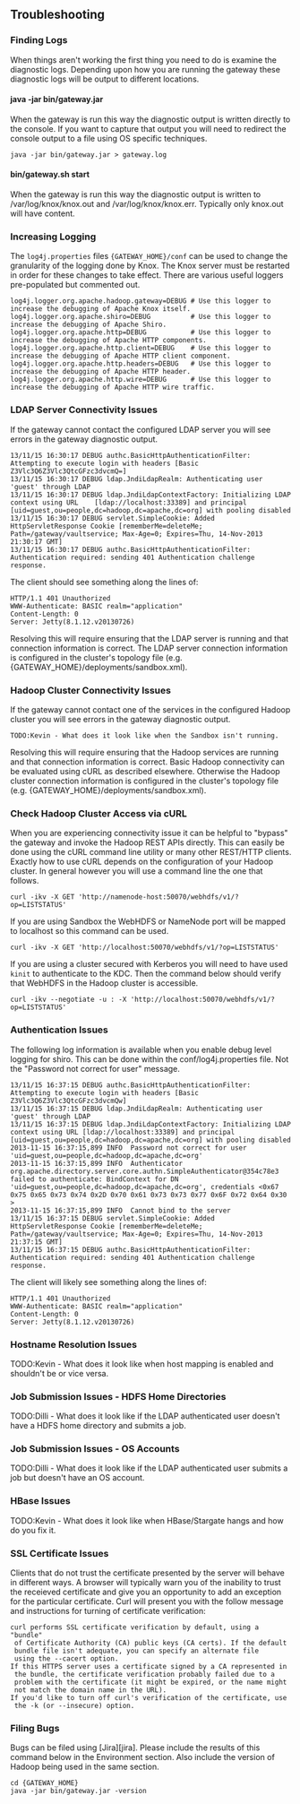 <!---
   Licensed to the Apache Software Foundation (ASF) under one or more
   contributor license agreements.  See the NOTICE file distributed with
   this work for additional information regarding copyright ownership.
   The ASF licenses this file to You under the Apache License, Version 2.0
   (the "License"); you may not use this file except in compliance with
   the License.  You may obtain a copy of the License at

       http://www.apache.org/licenses/LICENSE-2.0

   Unless required by applicable law or agreed to in writing, software
   distributed under the License is distributed on an "AS IS" BASIS,
   WITHOUT WARRANTIES OR CONDITIONS OF ANY KIND, either express or implied.
   See the License for the specific language governing permissions and
   limitations under the License.
--->

## Troubleshooting ##

### Finding Logs ###

When things aren't working the first thing you need to do is examine the diagnostic logs.
Depending upon how you are running the gateway these diagnostic logs will be output to different locations.

#### java -jar bin/gateway.jar ####

When the gateway is run this way the diagnostic output is written directly to the console.
If you want to capture that output you will need to redirect the console output to a file using OS specific techniques.

    java -jar bin/gateway.jar > gateway.log

#### bin/gateway.sh start ####

When the gateway is run this way the diagnostic output is written to /var/log/knox/knox.out and /var/log/knox/knox.err.
Typically only knox.out will have content.


### Increasing Logging ###

The `log4j.properties` files `{GATEWAY_HOME}/conf` can be used to change the granularity of the logging done by Knox.
The Knox server must be restarted in order for these changes to take effect.
There are various useful loggers pre-populated but commented out.

    log4j.logger.org.apache.hadoop.gateway=DEBUG # Use this logger to increase the debugging of Apache Knox itself.
    log4j.logger.org.apache.shiro=DEBUG          # Use this logger to increase the debugging of Apache Shiro.
    log4j.logger.org.apache.http=DEBUG           # Use this logger to increase the debugging of Apache HTTP components.
    log4j.logger.org.apache.http.client=DEBUG    # Use this logger to increase the debugging of Apache HTTP client component.
    log4j.logger.org.apache.http.headers=DEBUG   # Use this logger to increase the debugging of Apache HTTP header.
    log4j.logger.org.apache.http.wire=DEBUG      # Use this logger to increase the debugging of Apache HTTP wire traffic.


### LDAP Server Connectivity Issues ###

If the gateway cannot contact the configured LDAP server you will see errors in the gateway diagnostic output.

	13/11/15 16:30:17 DEBUG authc.BasicHttpAuthenticationFilter: Attempting to execute login with headers [Basic Z3Vlc3Q6Z3Vlc3QtcGFzc3dvcmQ=]
	13/11/15 16:30:17 DEBUG ldap.JndiLdapRealm: Authenticating user 'guest' through LDAP
	13/11/15 16:30:17 DEBUG ldap.JndiLdapContextFactory: Initializing LDAP context using URL 	[ldap://localhost:33389] and principal [uid=guest,ou=people,dc=hadoop,dc=apache,dc=org] with pooling disabled
	13/11/15 16:30:17 DEBUG servlet.SimpleCookie: Added HttpServletResponse Cookie [rememberMe=deleteMe; Path=/gateway/vaultservice; Max-Age=0; Expires=Thu, 14-Nov-2013 21:30:17 GMT]
	13/11/15 16:30:17 DEBUG authc.BasicHttpAuthenticationFilter: Authentication required: sending 401 Authentication challenge response.
	
The client should see something along the lines of:

	HTTP/1.1 401 Unauthorized
	WWW-Authenticate: BASIC realm="application"
	Content-Length: 0
	Server: Jetty(8.1.12.v20130726)

Resolving this will require ensuring that the LDAP server is running and that connection information is correct.
The LDAP server connection information is configured in the cluster's topology file (e.g. {GATEWAY_HOME}/deployments/sandbox.xml).


### Hadoop Cluster Connectivity Issues ###

If the gateway cannot contact one of the services in the configured Hadoop cluster you will see errors in the gateway diagnostic output.

    TODO:Kevin - What does it look like when the Sandbox isn't running.

Resolving this will require ensuring that the Hadoop services are running and that connection information is correct.
Basic Hadoop connectivity can be evaluated using cURL as described elsewhere.
Otherwise the Hadoop cluster connection information is configured in the cluster's topology file (e.g. {GATEWAY_HOME}/deployments/sandbox.xml).


### Check Hadoop Cluster Access via cURL ###

When you are experiencing connectivity issue it can be helpful to "bypass" the gateway and invoke the Hadoop REST APIs directly.
This can easily be done using the cURL command line utility or many other REST/HTTP clients.
Exactly how to use cURL depends on the configuration of your Hadoop cluster.
In general however you will use a command line the one that follows.

    curl -ikv -X GET 'http://namenode-host:50070/webhdfs/v1/?op=LISTSTATUS'

If you are using Sandbox the WebHDFS or NameNode port will be mapped to localhost so this command can be used.

    curl -ikv -X GET 'http://localhost:50070/webhdfs/v1/?op=LISTSTATUS'

If you are using a cluster secured with Kerberos you will need to have used `kinit` to authenticate to the KDC.
Then the command below should verify that WebHDFS in the Hadoop cluster is accessible.

    curl -ikv --negotiate -u : -X 'http://localhost:50070/webhdfs/v1/?op=LISTSTATUS'


### Authentication Issues ###
The following log information is available when you enable debug level logging for shiro. This can be done within the conf/log4j.properties file. Not the "Password not correct for user" message.

	13/11/15 16:37:15 DEBUG authc.BasicHttpAuthenticationFilter: Attempting to execute login with headers [Basic Z3Vlc3Q6Z3Vlc3QtcGFzc3dvcmQw]
	13/11/15 16:37:15 DEBUG ldap.JndiLdapRealm: Authenticating user 'guest' through LDAP
	13/11/15 16:37:15 DEBUG ldap.JndiLdapContextFactory: Initializing LDAP context using URL [ldap://localhost:33389] and principal [uid=guest,ou=people,dc=hadoop,dc=apache,dc=org] with pooling disabled
	2013-11-15 16:37:15,899 INFO  Password not correct for user 'uid=guest,ou=people,dc=hadoop,dc=apache,dc=org'
	2013-11-15 16:37:15,899 INFO  Authenticator org.apache.directory.server.core.authn.SimpleAuthenticator@354c78e3 failed to authenticate: BindContext for DN 'uid=guest,ou=people,dc=hadoop,dc=apache,dc=org', credentials <0x67 0x75 0x65 0x73 0x74 0x2D 0x70 0x61 0x73 0x73 0x77 0x6F 0x72 0x64 0x30 >
	2013-11-15 16:37:15,899 INFO  Cannot bind to the server
	13/11/15 16:37:15 DEBUG servlet.SimpleCookie: Added HttpServletResponse Cookie [rememberMe=deleteMe; Path=/gateway/vaultservice; Max-Age=0; Expires=Thu, 14-Nov-2013 21:37:15 GMT]
	13/11/15 16:37:15 DEBUG authc.BasicHttpAuthenticationFilter: Authentication required: sending 401 Authentication challenge response.

The client will likely see something along the lines of:

	HTTP/1.1 401 Unauthorized
	WWW-Authenticate: BASIC realm="application"
	Content-Length: 0
	Server: Jetty(8.1.12.v20130726)

### Hostname Resolution Issues ###

TODO:Kevin - What does it look like when host mapping is enabled and shouldn't be or vice versa.


### Job Submission Issues - HDFS Home Directories ###

TODO:Dilli - What does it look like if the LDAP authenticated user doesn't have a HDFS home directory and submits a job.


### Job Submission Issues - OS Accounts ###

TODO:Dilli - What does it look like if the LDAP authenticated user submits a job but doesn't have an OS account.


### HBase Issues ###

TODO:Kevin - What does it look like when HBase/Stargate hangs and how do you fix it.


### SSL Certificate Issues ###
Clients that do not trust the certificate presented by the server will behave in different ways. A browser will typically warn you of the inability to trust the receieved certificate and give you an opportunity to add an exception for the particular certificate. Curl will present you with the follow message and instructions for turning of certificate verification:

	curl performs SSL certificate verification by default, using a "bundle"
 	 of Certificate Authority (CA) public keys (CA certs). If the default
 	 bundle file isn't adequate, you can specify an alternate file
 	 using the --cacert option.
	If this HTTPS server uses a certificate signed by a CA represented in
 	 the bundle, the certificate verification probably failed due to a
 	 problem with the certificate (it might be expired, or the name might
 	 not match the domain name in the URL).
	If you'd like to turn off curl's verification of the certificate, use
 	 the -k (or --insecure) option.


### Filing Bugs ###

Bugs can be filed using [Jira][jira].
Please include the results of this command below in the Environment section.
Also include the version of Hadoop being used in the same section.

    cd {GATEWAY_HOME}
    java -jar bin/gateway.jar -version

